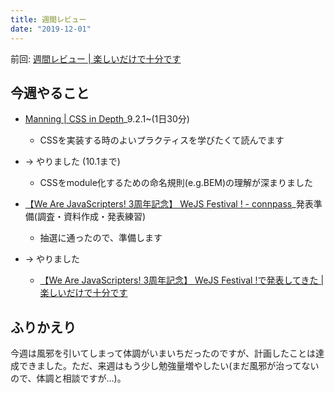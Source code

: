 ```yaml
---
title: 週間レビュー
date: "2019-12-01"
---
```


前回: [週間レビュー | 楽しいだけで十分です](https://yinm.info/20191124/)

## 今週やること

- [Manning | CSS in Depth](https://www.manning.com/books/css-in-depth)_9.2.1~(1日30分)
  - CSSを実装する時のよいプラクティスを学びたくて読んでます
- -> やりました (10.1まで)
  - CSSをmodule化するための命名規則(e.g.BEM)の理解が深まりました

- [【We Are JavaScripters! 3周年記念】 WeJS Festival ! - connpass](https://wajs.connpass.com/event/151413/)_発表準備(調査・資料作成・発表練習)
  - 抽選に通ったので、準備します
- -> やりました
  - [【We Are JavaScripters! 3周年記念】 WeJS Festival !で発表してきた | 楽しいだけで十分です](https://yinm.info/20191207/)

## ふりかえり
今週は風邪を引いてしまって体調がいまいちだったのですが、計画したことは達成できました。ただ、来週はもう少し勉強量増やしたい(まだ風邪が治ってないので、体調と相談ですが...)。
